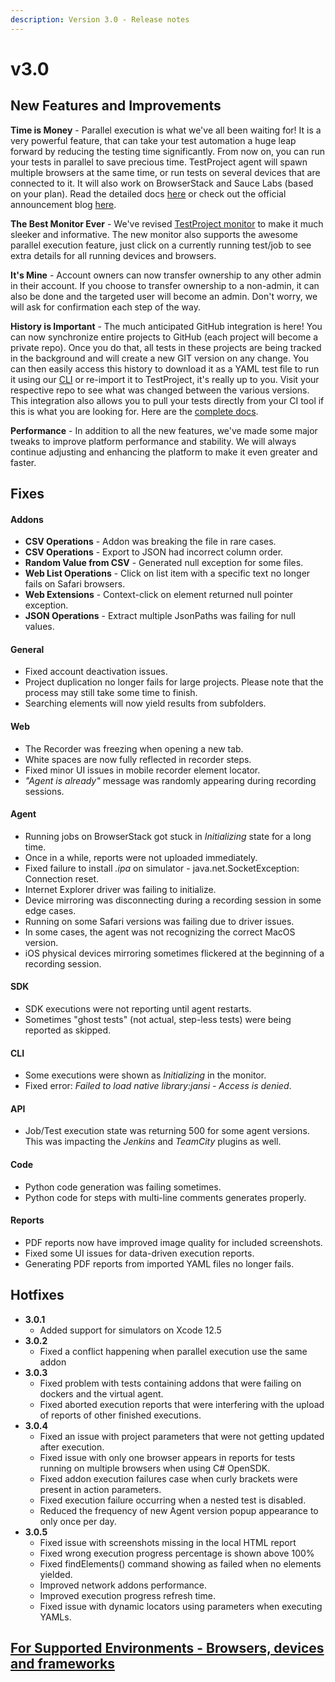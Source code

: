 ```yaml
---
description: Version 3.0 - Release notes
---
```


# v3.0

## New Features and Improvements

**Time is Money** - Parallel execution is what we've all been waiting for! It is a very powerful feature, that can take your test automation a huge leap forward by reducing the testing time significantly. From now on, you can run your tests in parallel to save precious time. TestProject agent will spawn multiple browsers at the same time, or run tests on several devices that are connected to it. It will also work on BrowserStack and Sauce Labs \(based on your plan\). Read the detailed docs [here](https://docs.testproject.io/schedule-and-run-tests/parallel-execution) or check out the official announcement blog [here](https://blog.testproject.io/2021/06/24/testproject-x-parallel-execution-and-version-control/).

**The Best Monitor Ever** - We've revised [TestProject monitor](https://app.testproject.io/#/monitor) to make it much sleeker and informative. The new monitor also supports the awesome parallel execution feature, just click on a currently running test/job to see extra details for all running devices and browsers.

**It's Mine** - Account owners can now transfer ownership to any other admin in their account. If you choose to transfer ownership to a non-admin, it can also be done and the targeted user will become an admin. Don't worry, we will ask for confirmation each step of the way.

**History is Important** - The much anticipated GitHub integration is here! You can now synchronize entire projects to GitHub \(each project will become a private repo\). Once you do that, all tests in these projects are being tracked in the background and will create a new GIT version on any change. You can then easily access this history to download it as a YAML test file to run it using our [CLI](https://docs.testproject.io/testproject-agents/testproject-agent-cli) or re-import it to TestProject, it's really up to you. Visit your respective repo to see what was changed between the various versions. This integration also allows you to pull your tests directly from your CI tool if this is what you are looking for. Here are the [complete docs](https://docs.testproject.io/testproject-integrations/github-integration).

**Performance** - In addition to all the new features, we've made some major tweaks to improve platform performance and stability. We will always continue adjusting and enhancing the platform to make it even greater and faster.

## Fixes

#### Addons

* **CSV Operations** - Addon was breaking the file in rare cases.
* **CSV Operations** - Export to JSON had incorrect column order.
* **Random Value from CSV** - Generated null exception for some files.
* **Web List Operations** - Click on list item with a specific text no longer fails on Safari browsers.
* **Web Extensions** - Context-click on element returned null pointer exception.
* **JSON Operations** - Extract multiple JsonPaths was failing for null values.

#### General

* Fixed account deactivation issues.
* Project duplication no longer fails for large projects. Please note that the process may still take some time to finish.
* Searching elements will now yield results from subfolders.

#### Web

* The Recorder was freezing when opening a new tab.
* White spaces are now fully reflected in recorder steps.
* Fixed minor UI issues in mobile recorder element locator.
* _"Agent is already"_ message was randomly appearing during recording sessions.

#### Agent

* Running jobs on BrowserStack got stuck in _Initializing_ state for a long time.
* Once in a while, reports were not uploaded immediately.
* Fixed failure to install _.ipa_ on simulator - java.net.SocketException: Connection reset.
* Internet Explorer driver was failing to initialize.
* Device mirroring was disconnecting during a recording session in some edge cases.
* Running on some Safari versions was failing due to driver issues.
* In some cases, the agent was not recognizing the correct MacOS version.
* iOS physical devices mirroring sometimes flickered at the beginning of a recording session.

#### SDK

* SDK executions were not reporting until agent restarts.
* Sometimes "ghost tests" \(not actual, step-less tests\) were being reported as skipped.

#### CLI

* Some executions were shown as _Initializing_ in the monitor.
* Fixed error: _Failed to load native library:jansi - Access is denied_.

#### API

* Job/Test execution state was returning 500 for some agent versions. This was impacting the _Jenkins_ and _TeamCity_ plugins as well.

#### Code

* Python code generation was failing sometimes.
* Python code for steps with multi-line comments generates properly.

#### Reports

* PDF reports now have improved image quality for included screenshots.
* Fixed some UI issues for data-driven execution reports.
* Generating PDF reports from imported YAML files no longer fails.

## Hotfixes

* **3.0.1**
  * Added support for simulators on Xcode 12.5
* **3.0.2**
  * Fixed a conflict happening when parallel execution use the same addon
* **3.0.3**
  * Fixed problem with tests containing addons that were failing on dockers and the virtual agent.
  * Fixed aborted execution reports that were interfering with the upload of reports of other finished executions.
* **3.0.4**
  * Fixed an issue with project parameters that were not getting updated after execution.
  * Fixed issue with only one browser appears in reports for tests running on multiple browsers when using C\# OpenSDK.
  * Fixed addon execution failures case when curly brackets were present in action parameters.
  * Fixed execution failure occurring when a nested test is disabled.
  * Reduced the frequency of new Agent version popup appearance to only once per day.
* **3.0.5**
  * Fixed issue with screenshots missing in the local HTML report
  * Fixed wrong execution progress percentage is shown above 100%
  * Fixed findElements\(\) command showing as failed when no elements yielded.
  * Improved network addons performance.
  * Improved execution progress refresh time.
  * Fixed issue with dynamic locators using parameters when executing YAMLs.

## [For Supported Environments - Browsers, devices and frameworks](https://docs.testproject.io/getting-started/supported-environments)

